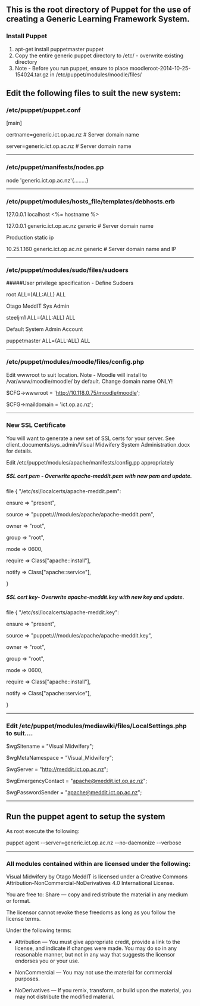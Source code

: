 ##  This is the root directory of Puppet for the use of creating a Generic Learning Framework System.  ##

### Install Puppet

1. apt-get install puppetmaster puppet
2. Copy the entire generic puppet directory to /etc/ - overwrite existing directory 
3. Note - Before you run puppet, ensure to place moodleroot-2014-10-25-154024.tar.gz in /etc/puppet/modules/moodle/files/

## Edit the following files to suit the new system:

### /etc/puppet/puppet.conf

 [main]
 
 certname=generic.ict.op.ac.nz   # Server domain name
 
 server=generic.ict.op.ac.nz   # Server domain name

--------------------------------------------------------- 
 
### /etc/puppet/manifests/nodes.pp
 
 node 'generic.ict.op.ac.nz'{........}
 
--------------------------------------------------------- 
  
### /etc/puppet/modules/hosts_file/templates/debhosts.erb
 
 127.0.0.1 localhost <%= hostname %>

 127.0.0.1 generic.ict.op.ac.nz generic   # Server domain name

 Production static ip
 
 10.25.1.160 generic.ict.op.ac.nz generic   # Server domain name and IP

----------------------------------------------------------

### /etc/puppet/modules/sudo/files/sudoers

#####User privilege specification - Define Sudoers

root ALL=(ALL:ALL) ALL

Otago MeddIT Sys Admin

steeljm1 ALL=(ALL:ALL) ALL

Default System Admin Account

puppetmaster ALL=(ALL:ALL) ALL

----------------------------------------------------------

### /etc/puppet/modules/moodle/files/config.php

Edit wwwroot to suit location.  Note - Moodle will install to /var/www/moodle/moodle/ by default.  Change domain name ONLY! 


$CFG->wwwroot = 'http://10.118.0.75/moodle/moodle';  

$CFG->maildomain = 'ict.op.ac.nz';

-------------------------------------------------------------

### New SSL Certificate

You will want to generate a new set of SSL certs for your server.  See client_documents/sys_admin/Visual Midwifery System Administration.docx for details.  

Edit /etc/puppet/modules/apache/manifests/config.pp appropriately

##### SSL cert pem - Overwrite apache-meddit.pem with new pem and update.

file { "/etc/ssl/localcerts/apache-meddit.pem":

ensure => "present",

source => "puppet:///modules/apache/apache-meddit.pem",

owner => "root",

group => "root",

mode => 0600,

require => Class["apache::install"],

notify => Class["apache::service"],

}

##### SSL cert key- Overwrite apache-meddit.key with new key and update.

file { "/etc/ssl/localcerts/apache-meddit.key":

ensure => "present",

source => "puppet:///modules/apache/apache-meddit.key",

owner => "root",

group => "root",

mode => 0600,

require => Class["apache::install"],

notify => Class["apache::service"],

}

--------------------------------------------------------------

### Edit /etc/puppet/modules/mediawiki/files/LocalSettings.php to suit....

$wgSitename = "Visual Midwifery";

$wgMetaNamespace = "Visual_Midwifery";

$wgServer = "http://meddit.ict.op.ac.nz";

$wgEmergencyContact = "apache@meddit.ict.op.ac.nz";

$wgPasswordSender = "apache@meddit.ict.op.ac.nz";

--------------------------------------------------------------

## Run the puppet agent to setup the system

As root execute the following:

puppet agent --server=generic.ict.op.ac.nz --no-daemonize --verbose

------------------------------------------------------------

### All modules contained within are licensed under the following:

Visual Midwifery by Otago MeddIT is licensed under a Creative Commons Attribution-NonCommercial-NoDerivatives 4.0 International License.

You are free to:
Share — copy and redistribute the material in any medium or format.

The licensor cannot revoke these freedoms as long as you follow the license terms.

Under the following terms:
* Attribution — You must give appropriate credit, provide a link to the license, and indicate if changes were made. You may do so in any reasonable manner, but not in any way that suggests the licensor endorses you or your use.

* NonCommercial — You may not use the material for commercial purposes.

* NoDerivatives — If you remix, transform, or build upon the material, you may not distribute the modified material. 
